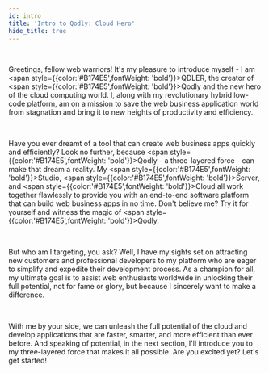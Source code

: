 ```yaml
---
id: intro
title: 'Intro to Qodly: Cloud Hero'
hide_title: true
---
```


<br />

Greetings, fellow web warriors! It's my pleasure to introduce myself - I am <span style={{color:'#B174E5',fontWeight: 'bold'}}>QDLER</span>, the creator of <span style={{color:'#B174E5',fontWeight: 'bold'}}>Qodly</span> and the new hero of the cloud computing world. I, along with my revolutionary hybrid low-code platform, am on a mission to save the web business application world from stagnation and bring it to new heights of productivity and efficiency. 

<br />

Have you ever dreamt of a tool that can create web business apps quickly and efficiently? Look no further, because <span  style={{color:'#B174E5',fontWeight: 'bold'}}>Qodly</span> - a three-layered force - can make that dream a reality. My <span  style={{color:'#B174E5',fontWeight: 'bold'}}>Studio</span>, <span  style={{color:'#B174E5',fontWeight: 'bold'}}>Server</span>, and <span style={{color:'#B174E5',fontWeight: 'bold'}}>Cloud</span> all work together flawlessly to provide you with an end-to-end software platform that can build web business apps in no time. Don't believe me? Try it for yourself and witness the magic of <span  style={{color:'#B174E5',fontWeight: 'bold'}}>Qodly</span>.

<br />

But who am I targeting, you ask? Well, I have my sights set on attracting new customers and professional developers to my platform who are eager to simplify and expedite their development process. As a champion for all, my ultimate goal is to assist web enthusiasts worldwide in unlocking their full potential, not for fame or glory, but because I sincerely want to make a difference.

<br />

With me by your side, we can unleash the full potential of the cloud and develop applications that are faster, smarter, and more efficient than ever before. And speaking of potential, in the next section, I'll introduce you to my three-layered force that makes it all possible. Are you excited yet? Let's get started!